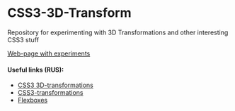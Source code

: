 # CSS3-3D-Transform
Repository for experimenting with 3D Transformations and other interesting CSS3 stuff

[Web-page with experiments](https://nagellan.github.io/CSS3-3D-Transform/)

#### Useful links (RUS):
* [CSS3 3D-transformations](https://html5book.ru/3d-transform/)
* [CSS3-transformations](https://html5book.ru/css3-transform/)
* [Flexboxes](http://popel-studio.com/blog/article/flexboxes.html)
